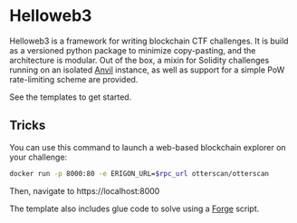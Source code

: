 # Helloweb3

Helloweb3 is a framework for writing blockchain CTF challenges.
It is build as a versioned python package to minimize copy-pasting,
and the architecture is modular.
Out of the box, a mixin for Solidity challenges running on an isolated [Anvil] instance,
as well as support for a simple PoW rate-limiting scheme are provided.

See the templates to get started.

## Tricks
You can use this command to launch a web-based blockchain explorer on your challenge:
```sh
docker run -p 8000:80 -e ERIGON_URL=$rpc_url otterscan/otterscan
```
Then, navigate to https://localhost:8000

The template also includes glue code to solve using a [Forge] script.

[Anvil]: https://book.getfoundry.sh/anvil/
[Forge]: https://book.getfoundry.sh/forge/
